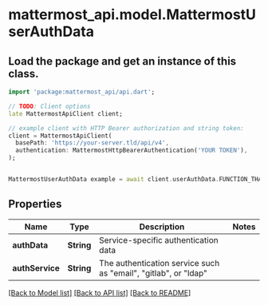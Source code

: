 # mattermost_api.model.MattermostUserAuthData

## Load the package and get an instance of this class.
```dart
import 'package:mattermost_api/api.dart';

// TODO: Client options
late MattermostApiClient client;

// example client with HTTP Bearer authorization and string token:
client = MattermostApiClient(
  basePath: 'https://your-server.tld/api/v4',
  authentication: MattermostHttpBearerAuthentication('YOUR TOKEN'),
);


MattermostUserAuthData example = await client.userAuthData.FUNCTION_THAT_RETURNS_THIS_CLASS();

```

## Properties
Name | Type | Description | Notes
------------ | ------------- | ------------- | -------------
**authData** | **String** | Service-specific authentication data | 
**authService** | **String** | The authentication service such as \"email\", \"gitlab\", or \"ldap\" | 

[[Back to Model list]](../GENERATED_README.md#documentation-for-models) [[Back to API list]](../GENERATED_README.md#documentation-for-api-endpoints) [[Back to README]](../GENERATED_README.md)


